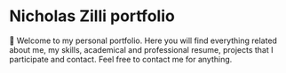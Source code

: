 # Nicholas Zilli portfolio

👋 Welcome to my personal portfolio. Here you will find everything related about me, my skills, academical and professional resume, projects that I participate and contact.
Feel free to contact me for anything.
